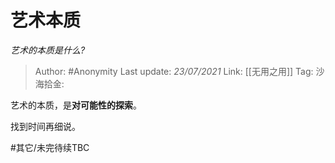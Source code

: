 # 艺术本质
*艺术的本质是什么?*

> Author: #Anonymity
> Last update: *23/07/2021*
> Link: [[无用之用]]
> Tag:
> 沙海拾金:

艺术的本质，是**对可能性的探索**。

找到时间再细说。

#其它/未完待续TBC
